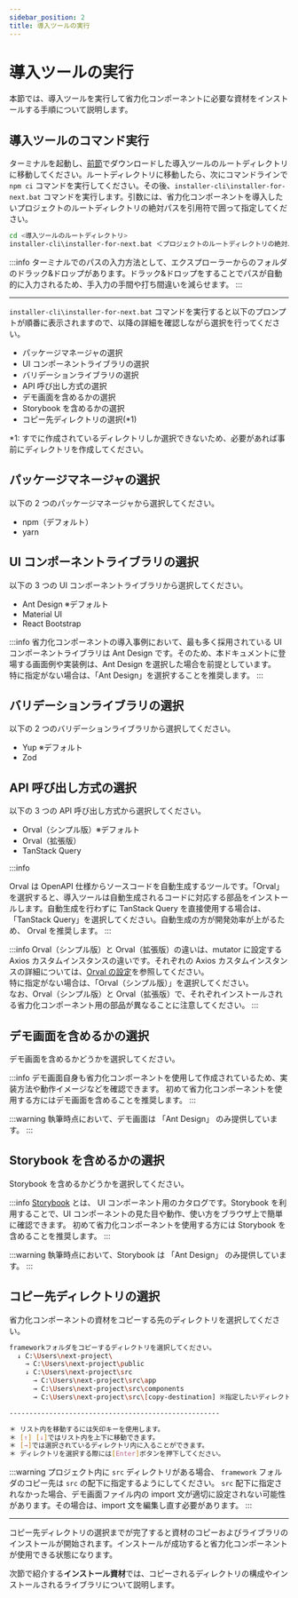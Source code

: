 ```yaml
---
sidebar_position: 2
title: 導入ツールの実行
---
```


# 導入ツールの実行

本節では、導入ツールを実行して省力化コンポーネントに必要な資材をインストールする手順について説明します。

## 導入ツールのコマンド実行

ターミナルを起動し、[前節](./prior-preparation.md)でダウンロードした導入ツールのルートディレクトリに移動してください。ルートディレクトリに移動したら、次にコマンドラインで `npm ci` コマンドを実行してください。その後、`installer-cli\installer-for-next.bat` コマンドを実行します。引数には、省力化コンポーネントを導入したいプロジェクトのルートディレクトリの絶対パスを引用符で囲って指定してください。

```bash title="terminal"
cd <導入ツールのルートディレクトリ>
installer-cli\installer-for-next.bat ＜プロジェクトのルートディレクトリの絶対パス＞
```

:::info
ターミナルでのパスの入力方法として、エクスプローラーからのフォルダのドラック&ドロップがあります。ドラック&ドロップをすることでパスが自動的に入力されるため、手入力の手間や打ち間違いを減らせます。
:::

---

`installer-cli\installer-for-next.bat` コマンドを実行すると以下のプロンプトが順番に表示されますので、以降の詳細を確認しながら選択を行ってください。

- パッケージマネージャの選択
- UI コンポーネントライブラリの選択
- バリデーションライブラリの選択
- API 呼び出し方式の選択
- デモ画面を含めるかの選択
- Storybook を含めるかの選択
- コピー先ディレクトリの選択(\*1)

\*1: すでに作成されているディレクトリしか選択できないため、必要があれば事前にディレクトリを作成してください。

## パッケージマネージャの選択

以下の 2 つのパッケージマネージャから選択してください。

- npm（デフォルト）
- yarn

## UI コンポーネントライブラリの選択

以下の 3 つの UI コンポーネントライブラリから選択してください。

- Ant Design ※デフォルト
- Material UI
- React Bootstrap

:::info
省力化コンポーネントの導入事例において、最も多く採用されている UI コンポーネントライブラリは Ant Design です。そのため、本ドキュメントに登場する画面例や実装例は、Ant Design を選択した場合を前提としています。  
特に指定がない場合は、「Ant Design」を選択することを推奨します。
:::

## バリデーションライブラリの選択

以下の 2 つのバリデーションライブラリから選択してください。

- Yup ※デフォルト
- Zod

## API 呼び出し方式の選択

以下の 3 つの API 呼び出し方式から選択してください。

- Orval（シンプル版）※デフォルト
- Orval（拡張版）
- TanStack Query

:::info

Orval は OpenAPI 仕様からソースコードを自動生成するツールです。「Orval」を選択すると、導入ツールは自動生成されるコードに対応する部品をインストールします。自動生成を行わずに TanStack Query を直接使用する場合は、「TanStack Query」を選択してください。自動生成の方が開発効率が上がるため、 Orval を推奨します。
:::

:::info
Orval（シンプル版）と Orval（拡張版）の違いは、mutator に設定する Axios カスタムインスタンスの違いです。それぞれの Axios カスタムインスタンスの詳細については、[Orval の設定](./working-after-introduction/orval-setting.md#3-axios-のカスタムインスタンスを作成する)を参照してください。  
特に指定がない場合は、「Orval（シンプル版）」を選択してください。  
なお、Orval（シンプル版）と Orval（拡張版）で、それぞれインストールされる省力化コンポーネント用の部品が異なることに注意してください。
:::

## デモ画面を含めるかの選択

デモ画面を含めるかどうかを選択してください。

:::info
デモ画面自身も省力化コンポーネントを使用して作成されているため、実装方法や動作イメージなどを確認できます。
初めて省力化コンポーネントを使用する方にはデモ画面を含めることを推奨します。
:::

:::warning
執筆時点において、デモ画面は 「Ant Design」 のみ提供しています。
:::

## Storybook を含めるかの選択

Storybook を含めるかどうかを選択してください。

:::info
[Storybook](https://storybook.js.org/) とは、 UI コンポーネント用のカタログです。Storybook を利用することで、UI コンポーネントの見た目や動作、使い方をブラウザ上で簡単に確認できます。
初めて省力化コンポーネントを使用する方には Storybook を含めることを推奨します。
:::

:::warning
執筆時点において、Storybook は 「Ant Design」 のみ提供しています。
:::

## コピー先ディレクトリの選択

省力化コンポーネントの資材をコピーする先のディレクトリを選択してください。

```bash title="ディレクトリの選択方法"
frameworkフォルダをコピーするディレクトリを選択してください。
  ↓ C:\Users\next-project\
    → C:\Users\next-project\public
    ↓ C:\Users\next-project\src
      → C:\Users\next-project\src\app
      → C:\Users\next-project\src\components
      → C:\Users\next-project\src\[copy-destination] ※指定したいディレクトリを選択する

-----------------------------------------------------

＊ リスト内を移動するには矢印キーを使用します。
＊ [↑] [↓]ではリスト内を上下に移動できます。
＊ [→]では選択されているディレクトリ内に入ることができます。
＊ ディレクトリを選択する際には[Enter]ボタンを押下してください。
```

:::warning
プロジェクト内に `src` ディレクトリがある場合、 `framework` フォルダのコピー先は `src` の配下に指定するようにしてください。 `src` 配下に指定されなかった場合、デモ画面ファイル内の import 文が適切に設定されない可能性があります。その場合は、import 文を編集し直す必要があります。
:::

---

コピー先ディレクトリの選択までが完了すると資材のコピーおよびライブラリのインストールが開始されます。インストールが成功すると省力化コンポーネントが使用できる状態になります。

次節で紹介する<strong>インストール資材</strong>では、コピーされるディレクトリの構成やインストールされるライブラリについて説明します。
